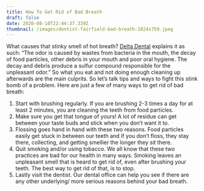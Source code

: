 ```yaml
---
title: How To Get Rid of Bad Breath
draft: false
date: 2020-08-10T22:44:37.339Z
thumbnail: /images/dentist-fairfield-bad-breath-1024x759.jpeg
---
```



What causes that stinky smell of hot breath? [Delta Dental](https://www.deltadentalins.com/oral_health/bad_breath.html) explains it as such: “The odor is caused by wastes from bacteria in the mouth, the decay of food particles, other debris in your mouth and poor oral hygiene. The decay and debris produce a sulfur compound responsible for the unpleasant odor.” So what you eat and not doing enough cleaning up afterwards are the main culprits. 
So let’s talk tips and ways to fight this stink bomb of a problem. Here are just a few of many ways to get rid of bad breath:

1. Start with brushing regularly. If you are brushing 2-3 times a day for at least 2 minutes, you are cleaning the teeth from food particles.
2. Make sure you get that tongue of yours! A lot of residue can get between your taste buds and stick when you don’t want it to.
3. Flossing goes hand in hand with these two reasons. Food particles easily get stuck in between our teeth and if you don’t floss, they stay there, collecting, and getting smellier the longer they sit there. 
4. Quit smoking and/or using tobacco. We all know that these two practices are bad for our health in many ways. Smoking leaves an unpleasant smell that is heard to get rid of, even after brushing your teeth. The best way to get rid of that, is to stop. 
5. Lastly visit the dentist. Our dental office can help you see if there are any other underlying/ more serious reasons behind your bad breath.